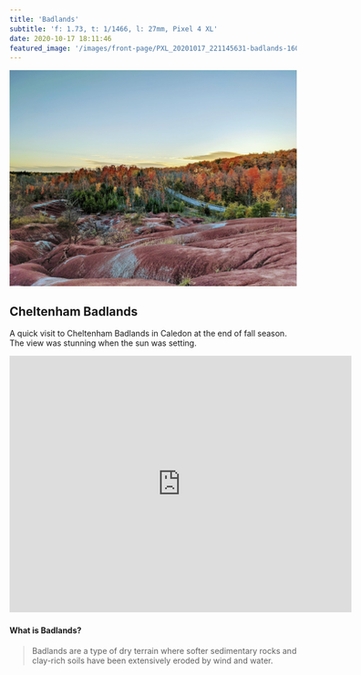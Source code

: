 ```yaml
---
title: 'Badlands'
subtitle: 'f: 1.73, t: 1/1466, l: 27mm, Pixel 4 XL'
date: 2020-10-17 18:11:46
featured_image: '/images/front-page/PXL_20201017_221145631-badlands-1600x1200.jpg'
---
```



![](/images/front-page/PXL_20201017_221145631-badlands-1600x1200.jpg)

## Cheltenham Badlands
A quick visit to Cheltenham Badlands in Caledon at the end of fall season. The view was stunning when the sun was setting.

<div class="image-wrap">
    <iframe src="https://www.google.com/maps/embed?pb=!1m18!1m12!1m3!1d1440.4670397959803!2d-79.944597!3d43.7742272!2m3!1f0!2f0!3f0!3m2!1i1024!2i768!4f13.1!3m3!1m2!1s0x882b0fb7aa0ea18b%3A0x9acd23e488949b0e!2sCheltenham%20Badlands!5e0!3m2!1sen!2sca!4v1609012805061!5m2!1sen!2sca" width="600" height="450" frameborder="0" style="border:0;" allowfullscreen="" aria-hidden="false" tabindex="0"></iframe>
</div>


#### What is Badlands?
> Badlands are a type of dry terrain where softer sedimentary rocks and clay-rich soils have been extensively eroded by wind and water.



